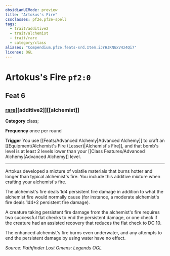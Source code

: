 ```yaml
---
obsidianUIMode: preview
title: "Artokus's Fire"
cssclasses: pf2e,pf2e-spell
tags:
  - trait/additive2
  - trait/alchemist
  - trait/rare
  - category/class
aliases: "Compendium.pf2e.feats-srd.Item.iJrHJKNGxV4z4Qi7"
license: OGL
---
```

# Artokus's Fire `pf2:0`
## Feat 6
### [rare](rare "Rare Rarity Trait")[[additive2]][[alchemist]]

**Category** class; 




**Frequency** once per round

**Trigger** You use [[Feats/Advanced Alchemy|Advanced Alchemy]] to craft an [[Equipment/Alchemist's Fire (Lesser)|Alchemist's Fire]], and that bomb's level is at least 2 levels lower than your [[Class Features/Advanced Alchemy|Advanced Alchemy]] level.

* * *

Artokus developed a mixture of volatile materials that burns hotter and longer than typical alchemist's fire. You include this additive mixture when crafting your alchemist's fire.

The alchemist's fire deals 1d4 persistent fire damage in addition to what the alchemist fire would normally cause (for instance, a moderate alchemist's fire deals 1d4+2 persistent fire damage).

A creature taking persistent fire damage from the alchemist's fire requires two successful flat checks to end the persistent damage, or one check if the creature had an assisted recovery that reduces the flat check to DC 10.

The enhanced alchemist's fire burns even underwater, and any attempts to end the persistent damage by using water have no effect.

*Source: Pathfinder Lost Omens: Legends*
*OGL*